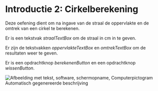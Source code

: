# Introductie 2: Cirkelberekening

Deze oefening dient om na ingave van de straal de oppervlakte en de
omtrek van een cirkel te berekenen.

Er is een tekstvak *straalTextBox* om de straal in cm in te geven.

Er zijn de tekstvakken *oppervlakteTextBox* en *omtrekTextBox* om de resultaten
weer te geven.

Er is een opdrachtknop *berekenenButton* en een opdrachtknop *wissenButton*.

![Afbeelding met tekst, software, schermopname, Computerpictogram
Automatisch gegenereerde
beschrijving](./media/image1.png)
